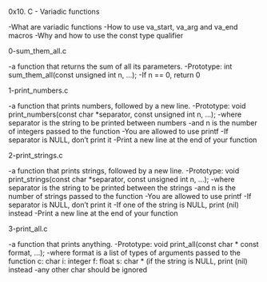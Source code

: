 0x10. C - Variadic functions

-What are variadic functions
-How to use va_start, va_arg and va_end macros
-Why and how to use the const type qualifier


0-sum_them_all.c

-a function that returns the sum of all its parameters.
-Prototype: int sum_them_all(const unsigned int n, ...);
-If n == 0, return 0


1-print_numbers.c

-a function that prints numbers, followed by a new line.
-Prototype: void print_numbers(const char *separator, const unsigned int n, ...);
-where separator is the string to be printed between numbers
-and n is the number of integers passed to the function
-You are allowed to use printf
-If separator is NULL, don’t print it
-Print a new line at the end of your function


2-print_strings.c

-a function that prints strings, followed by a new line.
-Prototype: void print_strings(const char *separator, const unsigned int n, ...);
-where separator is the string to be printed between the strings
-and n is the number of strings passed to the function
-You are allowed to use printf
-If separator is NULL, don’t print it
-If one of the string is NULL, print (nil) instead
-Print a new line at the end of your function


3-print_all.c

-a function that prints anything.
-Prototype: void print_all(const char * const format, ...);
-where format is a list of types of arguments passed to the function
	c: char
	i: integer
	f: float
	s: char * (if the string is NULL, print (nil) instead
-any other char should be ignored
